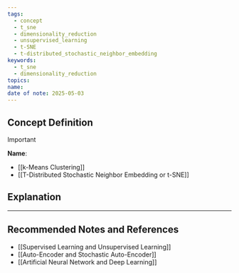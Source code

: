 ```yaml
---
tags:
  - concept
  - t_sne
  - dimensionality_reduction
  - unsupervised_learning
  - t-SNE
  - t-distributed_stochastic_neighbor_embedding
keywords:
  - t_sne
  - dimensionality_reduction
topics: 
name: 
date of note: 2025-05-03
---
```


## Concept Definition

>[!important]
>**Name**: 



- [[k-Means Clustering]]
- [[T-Distributed Stochastic Neighbor Embedding or t-SNE]]


## Explanation





-----------
##  Recommended Notes and References

- [[Supervised Learning and Unsupervised Learning]]
- [[Auto-Encoder and Stochastic Auto-Encoder]]
- [[Artificial Neural Network and Deep Learning]]